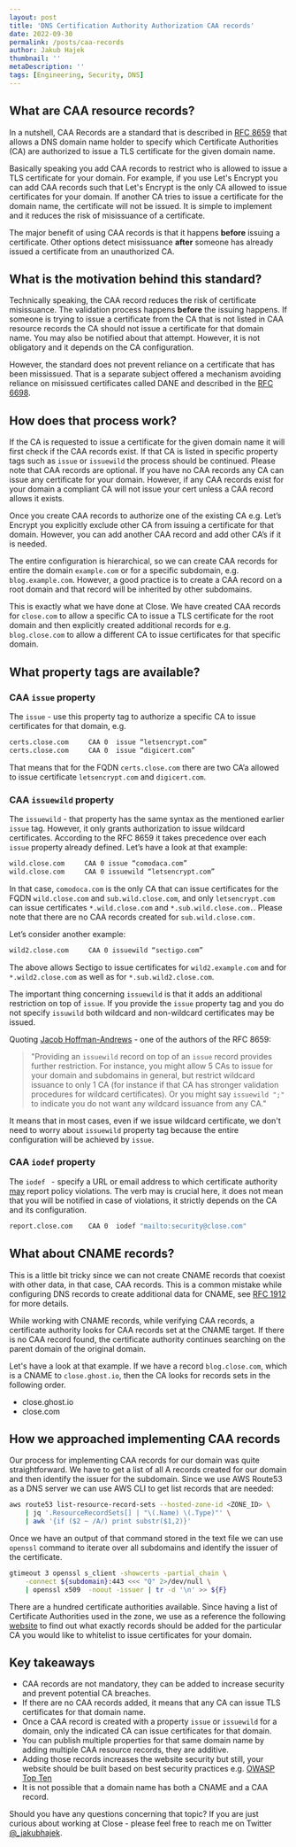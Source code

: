```yaml
---
layout: post
title: 'DNS Certification Authority Authorization CAA records'
date: 2022-09-30
permalink: /posts/caa-records
author: Jakub Hajek
thumbnail: ''
metaDescription: ''
tags: [Engineering, Security, DNS]
---
```


## What are CAA resource records?

In a nutshell, CAA Records are a standard that is described in [RFC 8659](https://www.rfc-editor.org/rfc/rfc8659) that allows a DNS domain name holder to specify which Certificate Authorities (CA) are authorized to issue a TLS certificate for the given domain name.  

Basically speaking you add CAA records to restrict who is allowed to issue a TLS certificate for your domain. For example, if you use Let's Encrypt you can add CAA records such that Let's Encrypt is the only CA allowed to issue certificates for your domain. If another CA tries to issue a certificate for the domain name, the certificate will not be issued. It is simple to implement and it reduces the risk of misissuance of a certificate.

The major benefit of using CAA records is that it happens **before** issuing a certificate. Other options detect misissuance **after** someone has already issued a certificate from an unauthorized CA. 

## What is the motivation behind this standard?

Technically speaking, the CAA record reduces the risk of certificate misissuance. The validation process happens **before** the issuing happens. If someone is trying to issue a certificate from the CA that is not listed in CAA resource records the CA should not issue a certificate for that domain name. You may also be notified about that attempt. However, it is not obligatory and it depends on the CA configuration. 

However, the standard does not prevent reliance on a certificate that has been mississued. That is a separate subject offered a mechanism avoiding reliance on misissued certificates called DANE and described in the [RFC 6698](https://www.rfc-editor.org/info/rfc6698).

## How does that process work?

If the CA is requested to issue a certificate for the given domain name it will first check if the CAA records exist. If that CA is listed in specific property tags such as `issue` or `issuewild` the process should be continued. Please note that CAA records are optional. If you have no CAA records any CA can issue any certificate for your domain. However, if any CAA records exist for your domain a compliant CA will not issue your cert unless a CAA record allows it exists.

Once you create CAA records to authorize one of the existing CA e.g. Let’s Encrypt you explicitly exclude other CA from issuing a certificate for that domain. However, you can add another CAA record and add other CA’s if it is needed. 

The entire configuration is hierarchical, so we can create CAA records for entire the domain `example.com` or for a specific subdomain, e.g. `blog.example.com`. However, a good practice is to create a CAA record on a root domain and that record will be inherited by other subdomains. 

This is exactly what we have done at Close. We have created CAA records for `close.com` to allow a specific CA to issue a TLS certificate for the root domain and then explicitly created additional records for e.g. `blog.close.com` to allow a different CA to issue certificates for that specific domain. 

## What property tags are available? 

### CAA `issue` property

The `issue` - use this property tag to authorize a specific CA to issue certificates for that domain, e.g.

```bash
certs.close.com     CAA 0  issue “letsencrypt.com”
certs.close.com     CAA 0  issue “digicert.com”
```

That means that for the FQDN `certs.close.com` there are two CA’a allowed to issue certificate `letsencrypt.com` and `digicert.com`.

### CAA `issuewild` property

The `issuewild` - that property has the same syntax as the mentioned earlier `issue` tag. However, it only grants authorization to issue wildcard certificates. According to the RFC 8659 it takes precedence over each `issue` property already defined. Let’s have a look at that example:

```bash
wild.close.com     CAA 0 issue “comodaca.com”
wild.close.com     CAA 0 issuewild “letsencrypt.com”
```

In that case, `comodoca.com` is the only CA that can issue certificates for the FQDN `wild.close.com` and `sub.wild.close.com`, and only `letsencrypt.com` can issue certificates `*.wild.close.com` and `*.sub.wild.close.com.`. Please note that there are no CAA records created for `sub.wild.close.com.`

Let’s consider another example: 

```bash
wild2.close.com     CAA 0 issuewild “sectigo.com”
```

The above allows Sectigo to issue certificates for `wild2.example.com` and for `*.wild2.close.com` as well as for `*.sub.wild2.close.com`.

The important thing concerning `issuewild` is that it adds an additional restriction on top of `issue`. If you provide the `issue` property tag and you do not specify `issuwild` both wildcard and non-wildcard certificates may be issued.

Quoting [Jacob Hoffman-Andrews](https://www.eff.org/about/staff/jacob-hoffman-andrews) - one of the authors of the RFC 8659: 
> "Providing an `issuewild` record on top of an `issue` record provides further restriction. For instance, you might allow 5 CAs to issue for your domain and subdomains in general, but restrict wildcard issuance to only 1 CA (for instance if that CA has stronger validation procedures for wildcard certificates). Or you might say `issuewild ";"` to indicate you do not want any wildcard issuance from any CA."

It means that in most cases, even if we issue wildcard certificate, we don't need to worry about `issuewild` property tag because the entire configuration will be achieved by `issue`.

### CAA `iodef` property

The `iodef ` - specify a URL or email address to which certificate authority [may](https://www.rfc-editor.org/rfc/rfc2119#section-5) report policy violations. The verb may is crucial here, it does not mean that you will be notified in case of violations, it strictly depends on the CA and its configuration.

```bash
report.close.com    CAA 0  iodef "mailto:security@close.com"
```


## What about CNAME records?

This is a little bit tricky since we can not create CNAME records that coexist with other data, in that case, CAA records. This is a common mistake while configuring DNS records to create additional data for CNAME, see [RFC 1912](https://www.ietf.org/rfc/rfc1912.txt) for more details. 

While working with CNAME records, while verifying CAA records, a certificate authority looks for CAA records set at the CNAME target. If there is no CAA record found, the certificate authority continues searching on the parent domain of the original domain. 

Let's have a look at that example. If we have a record `blog.close.com`, which is a CNAME to `close.ghost.io`, then the CA looks for records sets in the following order. 

- close.ghost.io
- close.com


## How we approached implementing CAA records

Our process for implementing CAA records for our domain was quite straightforward. We have to get a list of all A records created for our domain and then identify the issuer for the subdomain. Since we use AWS Route53 as a DNS server we can use AWS CLI to get list records that are needed:

```bash
aws route53 list-resource-record-sets --hosted-zone-id <ZONE_ID> \
    | jq '.ResourceRecordSets[] | "\(.Name) \(.Type)"' \
    | awk '{if ($2 ~ /A/) print substr($1,2)}'
```

Once we have an output of that command stored in the text file we can use `openssl` command to iterate over all subdomains and identify the issuer of the certificate.

```bash
gtimeout 3 openssl s_client -showcerts -partial_chain \
    -connect ${subdomain}:443 <<< "Q" 2>/dev/null \
    | openssl x509  -noout -issuer | tr -d '\n' >> ${F} 
```

There are a hundred certificate authorities available. Since having a list of Certificate Authorities used in the zone, we use as a reference the following [website](https://sslmate.com/caa/) to find out what exactly records should be added for the particular CA you would like to whitelist to issue certificates for your domain. 

## Key takeaways

- CAA records are not mandatory, they can be added to increase security and prevent potential CA breaches.
- If there are no CAA records added, it means that any CA can issue TLS certificates for that domain name. 
- Once a CAA record is created with a property `issue` or `issuewild` for a domain, only the indicated CA can issue certificates for that domain.
- You can publish multiple properties for that same domain name by adding multiple CAA resource records, they are additive. 
- Adding those records increases the website security but still, your website should be built based on best security practices e.g. [OWASP Top Ten](https://owasp.org/www-project-top-ten/)
- It is not possible that a domain name has both a CNAME and a CAA record. 

Should you have any questions concerning that topic? If you are just curious about working at Close - please feel free to reach me on Twitter [@_jakubhajek](https://twitter.com/_jakubhajek). 
